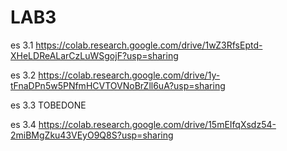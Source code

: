 # LAB3

es 3.1 https://colab.research.google.com/drive/1wZ3RfsEptd-XHeLDReALarCzLuWSgojF?usp=sharing

es 3.2 https://colab.research.google.com/drive/1y-tFnaDPn5w5PNfmHCVTOVNoBrZll6uA?usp=sharing

es 3.3 TOBEDONE

es 3.4  https://colab.research.google.com/drive/15mEIfqXsdz54-2miBMgZku43VEyO9Q8S?usp=sharing
